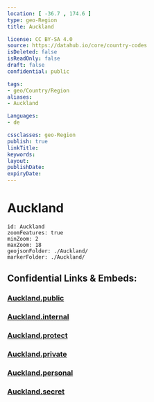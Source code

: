 ```yaml
---
location: [ -36.7 , 174.6 ] 
type: geo-Region
title: Auckland

license: CC BY-SA 4.0
source: https://datahub.io/core/country-codes
isDeleted: false
isReadOnly: false
draft: false
confidential: public

tags:
- geo/Country/Region
aliases:
- Auckland

Languages:
- de

cssclasses: geo-Region
publish: true
linkTitle: 
keywords: 
layout: 
publishDate: 
expiryDate: 
---
```


# Auckland

```leaflet
id: Auckland
zoomFeatures: true 
minZoom: 2 
maxZoom: 18
geojsonFolder: ./Auckland/
markerFolder: ./Auckland/
```


## Confidential Links & Embeds: 

### [Auckland.public](/_public/\Earth\Continent\Australia\New_Zealand\Regions~New_ZealandAuckland.public.md) 

### [Auckland.internal](/_internal/\Earth\Continent\Australia\New_Zealand\Regions~New_ZealandAuckland.internal.md) 

### [Auckland.protect](/_protect/\Earth\Continent\Australia\New_Zealand\Regions~New_ZealandAuckland.protect.md) 

### [Auckland.private](/_private/\Earth\Continent\Australia\New_Zealand\Regions~New_ZealandAuckland.private.md) 

### [Auckland.personal](/_personal/\Earth\Continent\Australia\New_Zealand\Regions~New_ZealandAuckland.personal.md) 

### [Auckland.secret](/_secret/\Earth\Continent\Australia\New_Zealand\Regions~New_ZealandAuckland.secret.md)

